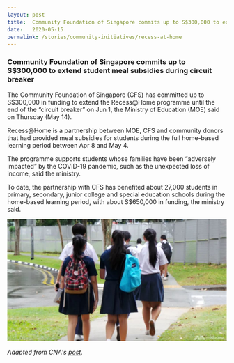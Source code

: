 ```yaml
---
layout: post
title:  Community Foundation of Singapore commits up to S$300,000 to extend student meal subsidies during circuit breaker
date:   2020-05-15
permalink: /stories/community-initiatives/recess-at-home
---
```


### Community Foundation of Singapore commits up to S$300,000 to extend student meal subsidies during circuit breaker

The Community Foundation of Singapore (CFS) has committed up to S$300,000 in funding to extend the Recess@Home programme until the end of the “circuit breaker” on Jun 1, the Ministry of Education (MOE) said on Thursday (May 14). 

Recess@Home is a partnership between MOE, CFS and community donors that had provided meal subsidies for students during the full home-based learning period between Apr 8 and May 4. 

The programme supports students whose families have been “adversely impacted” by the COVID-19 pandemic, such as the unexpected loss of income, said the ministry.

To date, the partnership with CFS has benefited about 27,000 students in primary, secondary, junior college and special education schools during the home-based learning period, with about S$650,000 in funding, the ministry said.

![Students by MEdiacorp](/images/stories/students.JPG/)

_Adapted from CNA's [post](https://www.channelnewsasia.com/news/singapore/covid-19-student-meal-subsidies-circuit-breaker-cfs-12732548)._
